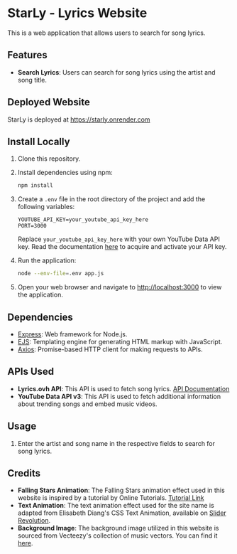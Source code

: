 # StarLy - Lyrics Website

This is a web application that allows users to search for song lyrics.

## Features

- **Search Lyrics**: Users can search for song lyrics using the artist and song title.


## Deployed Website

StarLy is deployed at https://starly.onrender.com 

## Install Locally

1. Clone this repository.
2. Install dependencies using npm:

   ```bash
   npm install
   ```

3. Create a `.env` file in the root directory of the project and add the following variables:

   ```plaintext
   YOUTUBE_API_KEY=your_youtube_api_key_here
   PORT=3000
   ```

   Replace `your_youtube_api_key_here` with your own YouTube Data API key. Read the documentation [here](https://developers.google.com/youtube/v3/getting-started) to acquire and activate your API key.

4. Run the application:

   ```bash
   node --env-file=.env app.js 
   ```

5. Open your web browser and navigate to [http://localhost:3000](http://localhost:3000) to view the application.

## Dependencies

- [Express](https://expressjs.com/): Web framework for Node.js.
- [EJS](https://ejs.co/): Templating engine for generating HTML markup with JavaScript.
- [Axios](https://github.com/axios/axios): Promise-based HTTP client for making requests to APIs.

## APIs Used

- **Lyrics.ovh API**: This API is used to fetch song lyrics. [API Documentation](https://lyricsovh.docs.apiary.io/#reference/0/lyrics-of-a-song/search?console=1)
- **YouTube Data API v3**: This API is used to fetch additional information about trending songs and embed music videos.

## Usage

1. Enter the artist and song name in the respective fields to search for song lyrics.

## Credits

- **Falling Stars Animation**: The Falling Stars animation effect used in this website is inspired by a tutorial by Online Tutorials. [Tutorial Link](https://youtu.be/4jmjXAC4gq0?si=QYdIAIG6H6RFLydY)
- **Text Animation**: The text animation effect used for the site name is adapted from Elisabeth Diang's CSS Text Animation, available on [Slider Revolution](https://www.sliderrevolution.com/resources/css-text-animation/).
- **Background Image**: The background image utilized in this website is sourced from Vecteezy's collection of music vectors. You can find it [here](https://www.vecteezy.com/free-vector/music").